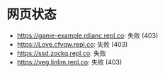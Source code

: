 # 网页状态
- https://game-example.rdianc.repl.co: 失败 (403)
- https://Love.cfvqw.repl.co: 失败 (403)
- https://ssd.zockq.repl.co: 失败
- https://veg.linlim.repl.co: 失败 (403)
